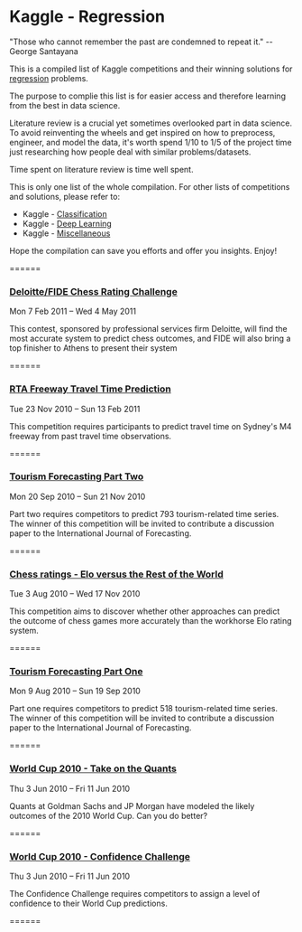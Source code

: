 # Kaggle - Regression

"Those who cannot remember the past are condemned to repeat it." -- George Santayana

This is a compiled list of Kaggle competitions and their winning solutions for [regression](https://en.wikipedia.org/wiki/Regression_analysis) problems. 

The purpose to complie this list is for easier access and therefore learning from the best in data science.

Literature review is a crucial yet sometimes overlooked part in data science. To avoid reinventing the wheels and get inspired on how to preprocess, engineer, and model the data, it's worth spend 1/10 to 1/5 of the project time just researching how people deal with similar problems/datasets.

Time spent on literature review is time well spent.

This is only one list of the whole compilation. For other lists of competitions and solutions, please refer to:

* Kaggle - [Classification](https://github.com/ShuaiW/kaggle-classification/)
* Kaggle - [Deep Learning](https://github.com/ShuaiW/kaggle-deeplearning)
* Kaggle - [Miscellaneous](https://github.com/ShuaiW/kaggle-miscellaneous)

Hope the compilation can save you efforts and offer you insights. Enjoy!

======

### [Deloitte/FIDE Chess Rating Challenge](https://www.kaggle.com/c/ChessRatings2)

Mon 7 Feb 2011 – Wed 4 May 2011

This contest, sponsored by professional services firm Deloitte, will find the most accurate system to predict chess outcomes, and FIDE will also bring a top finisher to Athens to present their system

======

### [RTA Freeway Travel Time Prediction](https://www.kaggle.com/c/RTA)

Tue 23 Nov 2010 – Sun 13 Feb 2011

This competition requires participants to predict travel time on Sydney's M4 freeway from past travel time observations.

======

### [Tourism Forecasting Part Two](https://www.kaggle.com/c/tourism2)

Mon 20 Sep 2010 – Sun 21 Nov 2010

Part two requires competitors to predict 793 tourism-related time series. The winner of this competition will be invited to contribute a discussion paper to the International Journal of Forecasting.

======

### [Chess ratings - Elo versus the Rest of the World](https://www.kaggle.com/c/chess)

Tue 3 Aug 2010 – Wed 17 Nov 2010

This competition aims to discover whether other approaches can predict the outcome of chess games more accurately than the workhorse Elo rating system.

======

### [Tourism Forecasting Part One](https://www.kaggle.com/c/tourism1)

Mon 9 Aug 2010 – Sun 19 Sep 2010

Part one requires competitors to predict 518 tourism-related time series. The winner of this competition will be invited to contribute a discussion paper to the International Journal of Forecasting.

======

### [World Cup 2010 - Take on the Quants](https://www.kaggle.com/c/worldcup2010)

Thu 3 Jun 2010 – Fri 11 Jun 2010

Quants at Goldman Sachs and JP Morgan have modeled the likely outcomes of the 2010 World Cup. Can you do better?

======

### [World Cup 2010 - Confidence Challenge](https://www.kaggle.com/c/worldcupconf)

Thu 3 Jun 2010 – Fri 11 Jun 2010

The Confidence Challenge requires competitors to assign a level of confidence to their World Cup predictions.

======





